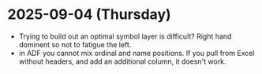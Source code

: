 # 2025-09-04 (Thursday)

- Trying to build out an optimal symbol layer is difficult? Right hand dominent so not to fatigue the left.
- in ADF you cannot mix ordinal and name positions.  If you pull from Excel without headers, and add an additional column, it doesn't work.